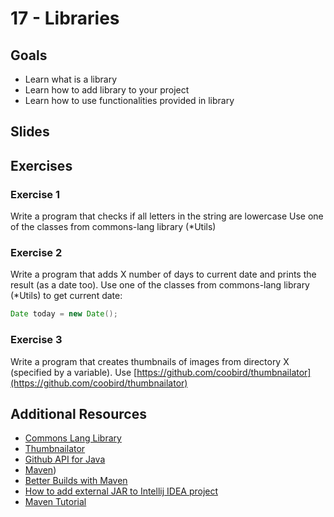 # 17 - Libraries

<Teacher name="Maciej"></Teacher>

## Goals
- Learn what is a library
- Learn how to add library to your project
- Learn how to use functionalities provided in library

## Slides
<GoogleSlides src="https://docs.google.com/presentation/d/e/2PACX-1vSRsy_WSjtVh6Sqr0LnaeXQz71AHRhhp5ZwxS7B-W3F5qAnYK8VJCNLWvIl7eut79uDQFqF5baVWVFw/embed?start=false&loop=false&delayms=3000"></GoogleSlides>

## Exercises

### Exercise 1

Write a program that checks if all letters in the string are lowercase
Use one of the classes from commons-lang library (*Utils)

### Exercise 2

Write a program that adds X number of days to current date and prints the result (as a date too).
Use one of the classes from commons-lang library (*Utils)
to get current date:

```java
Date today = new Date();
```

### Exercise 3

Write a program that creates thumbnails of images from directory X (specified by a variable).
Use [https://github.com/coobird/thumbnailator](https://github.com/coobird/thumbnailator)

## Additional Resources

- [Commons Lang Library](https://commons.apache.org/proper/commons-lang/)
- [Thumbnailator](https://github.com/coobird/thumbnailator)
- [Github API for Java](http://github-api.kohsuke.org/)
- [Maven](https://maven.apache.org/))
- [Better Builds with Maven](https://www.scribd.com/document/238927/Better-Builds-With-Maven)
- [How to add external JAR to Intellij IDEA project](https://stackoverflow.com/questions/1051640/correct-way-to-add-external-jars-lib-jar-to-an-intellij-idea-project)
- [Maven Tutorial](https://www.baeldung.com/maven)
